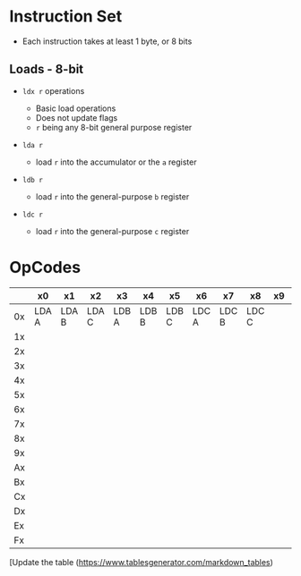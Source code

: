 # Instruction Set

* Each instruction takes at least 1 byte, or 8 bits

## Loads - 8-bit

* `ldx r` operations
    - Basic load operations
    - Does not update flags
    - `r` being any 8-bit general purpose register

* `lda r` 
    - load `r` into the accumulator or the `a` register

* `ldb r` 
    - load `r` into the general-purpose `b` register

* `ldc r` 
    - load `r` into the general-purpose `c` register

# OpCodes

|     | x0    | x1    | x2    | x3    | x4    | x5    | x6    | x7    | x8    | x9 | xA | xB | xC | xD | xE | xF |
|-----|-------|-------|-------|-------|-------|-------|-------|-------|-------|----|----|----|----|----|----|----|
| 0x  | LDA A | LDA B | LDA C | LDB A | LDB B | LDB C | LDC A | LDC B | LDC C |    |    |    |    |    |    |    |
| 1x  |       |       |       |       |       |       |       |       |       |    |    |    |    |    |    |    |
| 2x  |       |       |       |       |       |       |       |       |       |    |    |    |    |    |    |    |
| 3x  |       |       |       |       |       |       |       |       |       |    |    |    |    |    |    |    |
| 4x  |       |       |       |       |       |       |       |       |       |    |    |    |    |    |    |    |
| 5x  |       |       |       |       |       |       |       |       |       |    |    |    |    |    |    |    |
| 6x  |       |       |       |       |       |       |       |       |       |    |    |    |    |    |    |    |
| 7x  |       |       |       |       |       |       |       |       |       |    |    |    |    |    |    |    |
| 8x  |       |       |       |       |       |       |       |       |       |    |    |    |    |    |    |    |
| 9x  |       |       |       |       |       |       |       |       |       |    |    |    |    |    |    |    |
|  Ax |       |       |       |       |       |       |       |       |       |    |    |    |    |    |    |    |
| Bx  |       |       |       |       |       |       |       |       |       |    |    |    |    |    |    |    |
| Cx  |       |       |       |       |       |       |       |       |       |    |    |    |    |    |    |    |
| Dx  |       |       |       |       |       |       |       |       |       |    |    |    |    |    |    |    |
| Ex  |       |       |       |       |       |       |       |       |       |    |    |    |    |    |    |    |
|  Fx |       |       |       |       |       |       |       |       |       |    |    |    |    |    |    |    |

[Update the table (https://www.tablesgenerator.com/markdown_tables)
